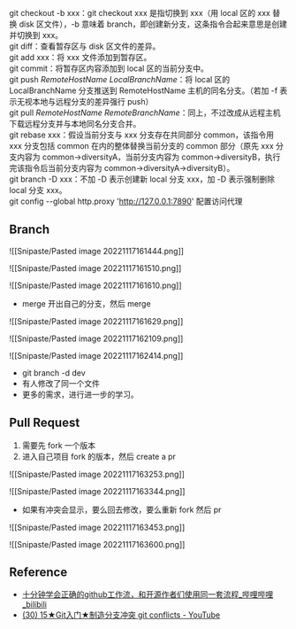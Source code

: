 git checkout -b xxx：git checkout xxx 是指切换到 xxx（用 local 区的 xxx 替换 disk 区文件），-b 意味着 branch，即创建新分支，这条指令合起来意思是创建并切换到 xxx。  
git diff：查看暂存区与 disk 区文件的差异。  
git add xxx：将 xxx 文件添加到暂存区。  
git commit：将暂存区内容添加到 local 区的当前分支中。  
git push *RemoteHostName* *LocalBranchName*：将 local 区的 LocalBranchName 分支推送到 RemoteHostName 主机的同名分支。（若加 -f 表示无视本地与远程分支的差异强行 push）  
git pull *RemoteHostName* *RemoteBranchName*：同上，不过改成从远程主机下载远程分支并与本地同名分支合并。  
git rebase xxx：假设当前分支与 xxx 分支存在共同部分 common，该指令用 xxx 分支包括 common 在内的整体替换当前分支的 common 部分（原先 xxx 分支内容为 common->diversityA，当前分支内容为 common->diversityB，执行完该指令后当前分支内容为 common->diversityA->diversityB）。  
git branch -D xxx：不加 -D 表示创建新 local 分支 xxx，加 -D 表示强制删除 local 分支 xxx。  
git config --global http.proxy 'http://127.0.0.1:7890' 配置访问代理

## Branch

![[Snipaste/Pasted image 20221117161444.png]]

![[Snipaste/Pasted image 20221117161510.png]]

![[Snipaste/Pasted image 20221117161610.png]]

- merge 开出自己的分支，然后 merge

![[Snipaste/Pasted image 20221117161629.png]]

![[Snipaste/Pasted image 20221117162109.png]]

![[Snipaste/Pasted image 20221117162414.png]]

- git branch -d dev
- 有人修改了同一个文件
- 更多的需求，进行进一步的学习。

## Pull Request

1. 需要先 fork 一个版本
2. 进入自己项目 fork 的版本，然后 create a pr

![[Snipaste/Pasted image 20221117163253.png]]

![[Snipaste/Pasted image 20221117163344.png]]

- 如果有冲突会显示，要么回去修改，要么重新 fork 然后 pr

![[Snipaste/Pasted image 20221117163453.png]]

![[Snipaste/Pasted image 20221117163600.png]]

## Reference

- [十分钟学会正确的github工作流，和开源作者们使用同一套流程_哔哩哔哩_bilibili](https://www.bilibili.com/video/BV19e4y1q7JJ/?spm_id_from=333.1007.tianma.1-2-2.click&vd_source=25509bb582bc4a25d86d871d5cdffca3)
- [(30) 15★Git入门★制造分支冲突 git conflicts - YouTube](https://www.youtube.com/watch?v=wlUtKDuHN6I&list=PLliocbKHJNwvDp464ktZCsj8h7rXFBE8r&index=15)
